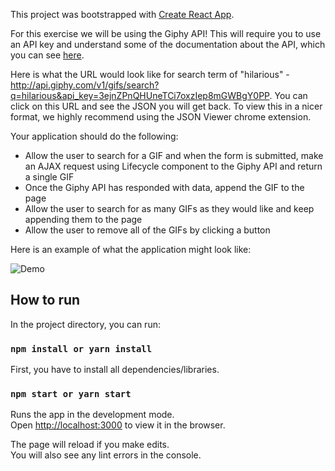 This project was bootstrapped with [Create React App](https://github.com/facebookincubator/create-react-app).

For this exercise we will be using the Giphy API! This will require you to use an API key and understand some of the documentation about the API, which you can see [here](https://github.com/Giphy/GiphyAPI).

Here is what the URL would look like for search term of "hilarious" - http://api.giphy.com/v1/gifs/search?q=hilarious&api_key=3ejnZPnQHUneTCi7oxzIep8mGWBgY0PP. You can click on this URL and see the JSON you will get back. To view this in a nicer format, we highly recommend using the JSON Viewer chrome extension.

Your application should do the following:

- Allow the user to search for a GIF and when the form is submitted, make an AJAX request using Lifecycle component to the Giphy API and return a single GIF
- Once the Giphy API has responded with data, append the GIF to the page
- Allow the user to search for as many GIFs as they would like and keep appending them to the page
- Allow the user to remove all of the GIFs by clicking a button

Here is an example of what the application might look like:

![Demo](http://https://imgur.com/SnpM0sM)

## How to run

In the project directory, you can run:

### `npm install or yarn install`

First, you have to install all dependencies/libraries.

### `npm start or yarn start`

Runs the app in the development mode.<br>
Open [http://localhost:3000](http://localhost:3000) to view it in the browser.

The page will reload if you make edits.<br>
You will also see any lint errors in the console.
